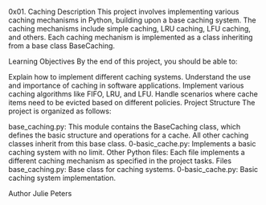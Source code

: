 0x01. Caching
Description
This project involves implementing various caching mechanisms in Python, building upon a base caching system. The caching mechanisms include simple caching, LRU caching, LFU caching, and others. Each caching mechanism is implemented as a class inheriting from a base class BaseCaching.

Learning Objectives
By the end of this project, you should be able to:

Explain how to implement different caching systems.
Understand the use and importance of caching in software applications.
Implement various caching algorithms like FIFO, LRU, and LFU.
Handle scenarios where cache items need to be evicted based on different policies.
Project Structure
The project is organized as follows:

base_caching.py: This module contains the BaseCaching class, which defines the basic structure and operations for a cache. All other caching classes inherit from this base class.
0-basic_cache.py: Implements a basic caching system with no limit.
Other Python files: Each file implements a different caching mechanism as specified in the project tasks.
Files
base_caching.py: Base class for caching systems.
0-basic_cache.py: Basic caching system implementation.


Author
Julie Peters
